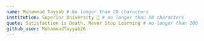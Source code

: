 ```yaml
---
name: Muhammad Tayyab # No longer than 28 characters
institution: Superior University 🚩 # no longer than 58 characters
quote: Satisfaction is Death, Never Stop Learning # no longer than 100 characters, avoid using quotes(") to guarantee the format remains the same.
github_user: MuhammadTayyab26
---
```

